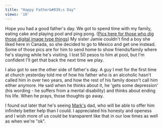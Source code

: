 ```yaml
---
title: "Happy Father&#039;s Day"
views: '10'
---
```

<p>Hope you had a good father's day.  We got to spend time with my family, eating cake and playing pool and ping pong.  (<a href="http://chrisenns.isa-geek.com/gallery/Family">Pics here for those who dig those digital image type things</a>)  My sister Jamie couldn't find a boy she liked here in Canada, so she decided to go to Mexico and get one instead.  Some of those pics are for him to send home to show friends/family where he's staying while he's visiting.  I lost 50 pesos to him at pool, but I'm confident I'll get that back the next time we play.</p>
<p>I also got to see the other side of father's day.  A guy I met for the first time at church yesterday told me of how his father who is an alcoholic hasn't called him in over two years, and how the rest of his family doesn't call him either anymore.  He said when he thinks about it, he 'gets some depression' (his wording - he suffers from a mental disability) and thinks about ending his life.  When he prays, those thoughts go away.</p>
<p>I found out later that he's seeing <a href="http://duke.usask.ca/~che434/mark/">Mark's</a> dad, who will be able to offer him infinitely better help than I could.  I appreciated his honesty and openess and I wish more of us could be transparent like that in our low times as well as when we're "ok".</p>
